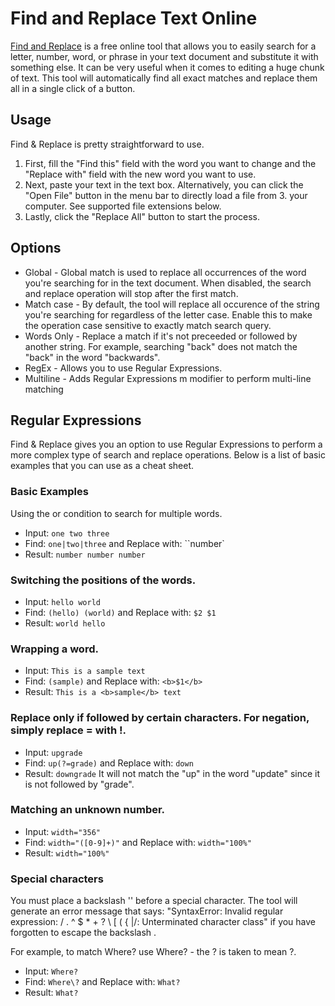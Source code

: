 # Find and Replace Text Online

[Find and Replace](https://findreplace.net/) is a free online tool that allows you to easily search for a letter, number, word, or phrase in your text document and substitute it with something else. It can be very useful when it comes to editing a huge chunk of text. This tool will automatically find all exact matches and replace them all in a single click of a button.

## Usage
Find & Replace is pretty straightforward to use.
1. First, fill the "Find this" field with the word you want to change and the "Replace with" field with the new word you want to use.
2. Next, paste your text in the text box. Alternatively, you can click the "Open File" button in the menu bar to directly load a file from 3. your computer. See supported file extensions below.
4. Lastly, click the "Replace All" button to start the process.

## Options
* Global - Global match is used to replace all occurrences of the word you're searching for in the text document. When disabled, the search and replace operation will stop after the first match.
* Match case - By default, the tool will replace all occurence of the string you're searching for regardless of the letter case. Enable this to make the operation case sensitive to exactly match search query.
* Words Only - Replace a match if it's not preceeded or followed by another string. For example, searching "back" does not match the "back" in the word "backwards".
* RegEx - Allows you to use Regular Expressions.
* Multiline - Adds Regular Expressions m modifier to perform multi-line matching

## Regular Expressions
Find & Replace gives you an option to use Regular Expressions to perform a more complex type of search and replace operations. Below is a list of basic examples that you can use as a cheat sheet.

### Basic Examples
Using the or condition to search for multiple words.
* Input: `one two three`
* Find: `one|two|three` and Replace with: ``number`
* Result: `number number number`

### Switching the positions of the words.
* Input: `hello world`
* Find: `(hello) (world)` and Replace with: `$2 $1`
* Result: `world hello`

### Wrapping a word.
* Input: `This is a sample text`
* Find: `(sample)` and Replace with: `<b>$1</b>`
* Result: `This is a <b>sample</b> text`

### Replace only if followed by certain characters. For negation, simply replace = with !.
* Input: `upgrade`
* Find: `up(?=grade)` and Replace with: `down`
* Result: `downgrade`
It will not match the "up" in the word "update" since it is not followed by "grade".

### Matching an unknown number.
* Input: `width="356"`
* Find: `width="([0-9]+)"` and Replace with: `width="100%"`
* Result: `width="100%"`

### Special characters
You must place a backslash '\' before a special character. The tool will generate an error message that says: "SyntaxError: Invalid regular expression: / . ^ $ * + ? \ [ ( { |/: Unterminated character class" if you have forgotten to escape the backslash .

For example, to match Where? use Where\? - the \? is taken to mean ?.
* Input: `Where?`
* Find: `Where\?` and Replace with: `What?`
* Result: `What?`
